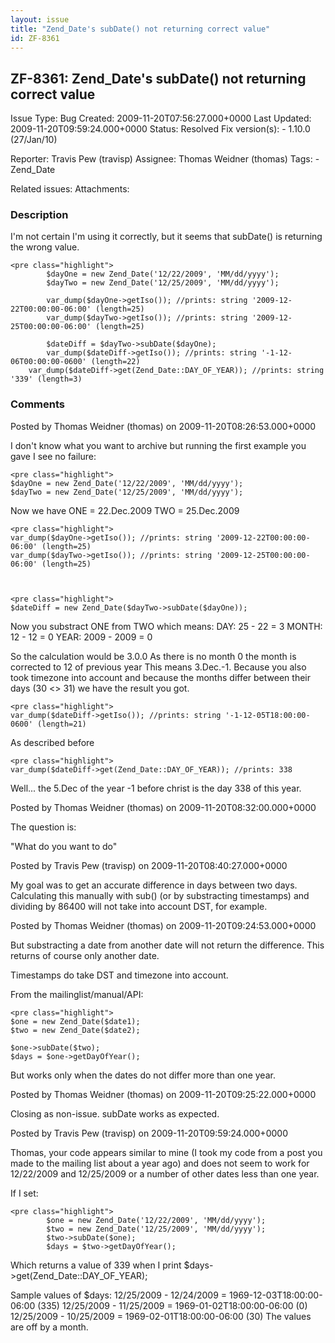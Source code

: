 ```yaml
---
layout: issue
title: "Zend_Date's subDate() not returning correct value"
id: ZF-8361
---
```


ZF-8361: Zend\_Date's subDate() not returning correct value
-----------------------------------------------------------

 Issue Type: Bug Created: 2009-11-20T07:56:27.000+0000 Last Updated: 2009-11-20T09:59:24.000+0000 Status: Resolved Fix version(s): - 1.10.0 (27/Jan/10)
 
 Reporter:  Travis Pew (travisp)  Assignee:  Thomas Weidner (thomas)  Tags: - Zend\_Date
 
 Related issues: 
 Attachments: 
### Description

I'm not certain I'm using it correctly, but it seems that subDate() is returning the wrong value.

 
    <pre class="highlight">
            $dayOne = new Zend_Date('12/22/2009', 'MM/dd/yyyy');
            $dayTwo = new Zend_Date('12/25/2009', 'MM/dd/yyyy');
    
            var_dump($dayOne->getIso()); //prints: string '2009-12-22T00:00:00-06:00' (length=25)
            var_dump($dayTwo->getIso()); //prints: string '2009-12-25T00:00:00-06:00' (length=25)
    
            $dateDiff = $dayTwo->subDate($dayOne);
            var_dump($dateDiff->getIso()); //prints: string '-1-12-06T00:00:00-0600' (length=22)
        var_dump($dateDiff->get(Zend_Date::DAY_OF_YEAR)); //prints: string '339' (length=3)


 

 

### Comments

Posted by Thomas Weidner (thomas) on 2009-11-20T08:26:53.000+0000

I don't know what you want to archive but running the first example you gave I see no failure:

 
    <pre class="highlight">
    $dayOne = new Zend_Date('12/22/2009', 'MM/dd/yyyy');
    $dayTwo = new Zend_Date('12/25/2009', 'MM/dd/yyyy');


Now we have ONE = 22.Dec.2009 TWO = 25.Dec.2009

 
    <pre class="highlight">
    var_dump($dayOne->getIso()); //prints: string '2009-12-22T00:00:00-06:00' (length=25)
    var_dump($dayTwo->getIso()); //prints: string '2009-12-25T00:00:00-06:00' (length=25)


 
    <pre class="highlight">
    $dateDiff = new Zend_Date($dayTwo->subDate($dayOne));


Now you substract ONE from TWO which means: DAY: 25 - 22 = 3 MONTH: 12 - 12 = 0 YEAR: 2009 - 2009 = 0

So the calculation would be 3.0.0 As there is no month 0 the month is corrected to 12 of previous year This means 3.Dec.-1. Because you also took timezone into account and because the months differ between their days (30 <> 31) we have the result you got.

 
    <pre class="highlight">
    var_dump($dateDiff->getIso()); //prints: string '-1-12-05T18:00:00-0600' (length=21)


As described before

 
    <pre class="highlight">
    var_dump($dateDiff->get(Zend_Date::DAY_OF_YEAR)); //prints: 338


Well... the 5.Dec of the year -1 before christ is the day 338 of this year.

 

 

Posted by Thomas Weidner (thomas) on 2009-11-20T08:32:00.000+0000

The question is:

"What do you want to do"

 

 

Posted by Travis Pew (travisp) on 2009-11-20T08:40:27.000+0000

My goal was to get an accurate difference in days between two days. Calculating this manually with sub() (or by substracting timestamps) and dividing by 86400 will not take into account DST, for example.

 

 

Posted by Thomas Weidner (thomas) on 2009-11-20T09:24:53.000+0000

But substracting a date from another date will not return the difference. This returns of course only another date.

Timestamps do take DST and timezone into account.

From the mailinglist/manual/API:

 
    <pre class="highlight">
    $one = new Zend_Date($date1);
    $two = new Zend_Date($date2);
    
    $one->subDate($two);
    $days = $one->getDayOfYear();


But works only when the dates do not differ more than one year.

 

 

Posted by Thomas Weidner (thomas) on 2009-11-20T09:25:22.000+0000

Closing as non-issue. subDate works as expected.

 

 

Posted by Travis Pew (travisp) on 2009-11-20T09:59:24.000+0000

Thomas, your code appears similar to mine (I took my code from a post you made to the mailing list about a year ago) and does not seem to work for 12/22/2009 and 12/25/2009 or a number of other dates less than one year.

If I set:

 
    <pre class="highlight">
            $one = new Zend_Date('12/22/2009', 'MM/dd/yyyy');
            $two = new Zend_Date('12/25/2009', 'MM/dd/yyyy');
            $two->subDate($one);
            $days = $two->getDayOfYear();


Which returns a value of 339 when I print $days->get(Zend\_Date::DAY\_OF\_YEAR);

Sample values of $days: 12/25/2009 - 12/24/2009 = 1969-12-03T18:00:00-06:00 (335) 12/25/2009 - 11/25/2009 = 1969-01-02T18:00:00-06:00 (0) 12/25/2009 - 10/25/2009 = 1969-02-01T18:00:00-06:00 (30) The values are off by a month.

 

 